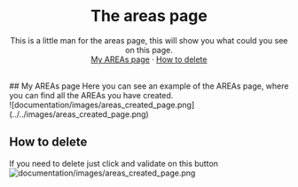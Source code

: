 <br />
<p align="center">

  <h1 align="center">The areas page</h1>
  <p align="center">
    This is a little man for the areas page, this will show you what could you see on this page.
    <br />
    <a href="#My AREAs page">My AREAs page</a>
    ·
    <a href="#How to delete">How to delete</a>
  </p>
</p>

<br />
## My AREAs page
Here you can see an example of the AREAs page, where you can find all the AREAs you have created.
<br />
![documentation/images/areas_created_page.png](../../images/areas_created_page.png)


## How to delete

If you need to delete just click and validate on this button
<br />
![documentation/images/areas_created_page.png](../../images/delete_button.png)
